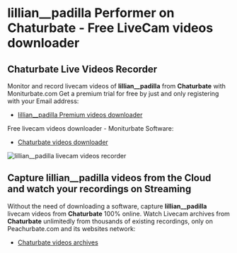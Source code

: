 # lillian__padilla Performer on Chaturbate - Free LiveCam videos downloader

## Chaturbate Live Videos Recorder

Monitor and record livecam videos of **lillian__padilla** from **Chaturbate** with Moniturbate.com
Get a premium trial for free by just and only registering with your Email address:
* [lillian__padilla Premium videos downloader](https://moniturbate.com/request-demo-licence-key.html)

Free livecam videos downloader - Moniturbate Software:
* [Chaturbate videos downloader](https://moniturbate.com/moniturbate-download-software.html)

![lillian__padilla livecam videos recorder](https://peachurnet.com/templates/moniturbate-software.png)


## Capture lillian__padilla videos from the Cloud and watch your recordings on Streaming

Without the need of downloading a software, capture **lillian__padilla** livecam videos from **Chaturbate** 100% online.
Watch Livecam archives from **Chaturbate** unlimitedly from thousands of existing recordings, only on Peachurbate.com and its websites network:
* [Chaturbate videos archives](https://peachurnet.com/)
